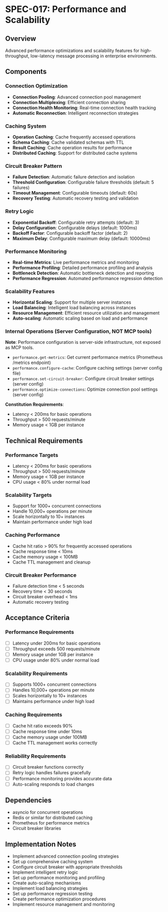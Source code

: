 # SPEC-017: Performance and Scalability

## Overview
Advanced performance optimizations and scalability features for high-throughput, low-latency message processing in enterprise environments.

## Components

### Connection Optimization
- **Connection Pooling**: Advanced connection pool management
- **Connection Multiplexing**: Efficient connection sharing
- **Connection Health Monitoring**: Real-time connection health tracking
- **Automatic Reconnection**: Intelligent reconnection strategies

### Caching System
- **Operation Caching**: Cache frequently accessed operations
- **Schema Caching**: Cache validated schemas with TTL
- **Result Caching**: Cache operation results for performance
- **Distributed Caching**: Support for distributed cache systems

### Circuit Breaker Pattern
- **Failure Detection**: Automatic failure detection and isolation
- **Threshold Configuration**: Configurable failure thresholds (default: 5 failures)
- **Timeout Management**: Configurable timeouts (default: 60s)
- **Recovery Testing**: Automatic recovery testing and validation

### Retry Logic
- **Exponential Backoff**: Configurable retry attempts (default: 3)
- **Delay Configuration**: Configurable delays (default: 1000ms)
- **Backoff Factor**: Configurable backoff factor (default: 2)
- **Maximum Delay**: Configurable maximum delay (default: 10000ms)

### Performance Monitoring
- **Real-time Metrics**: Live performance metrics and monitoring
- **Performance Profiling**: Detailed performance profiling and analysis
- **Bottleneck Detection**: Automatic bottleneck detection and reporting
- **Performance Regression**: Automated performance regression detection

### Scalability Features
- **Horizontal Scaling**: Support for multiple server instances
- **Load Balancing**: Intelligent load balancing across instances
- **Resource Management**: Efficient resource utilization and management
- **Auto-scaling**: Automatic scaling based on load and performance

### Internal Operations (Server Configuration, NOT MCP tools)
**Note**: Performance configuration is server-side infrastructure, not exposed as MCP tools.

- `performance.get-metrics`: Get current performance metrics (Prometheus /metrics endpoint)
- `performance.configure-cache`: Configure caching settings (server config file)
- `performance.set-circuit-breaker`: Configure circuit breaker settings (server config)
- `performance.optimize-connections`: Optimize connection pool settings (server config)

**Constitution Requirements**: 
- Latency < 200ms for basic operations
- Throughput > 500 requests/minute
- Memory usage < 1GB per instance

## Technical Requirements

### Performance Targets
- Latency < 200ms for basic operations
- Throughput > 500 requests/minute
- Memory usage < 1GB per instance
- CPU usage < 80% under normal load

### Scalability Targets
- Support for 1000+ concurrent connections
- Handle 10,000+ operations per minute
- Scale horizontally to 10+ instances
- Maintain performance under high load

### Caching Performance
- Cache hit ratio > 90% for frequently accessed operations
- Cache response time < 10ms
- Cache memory usage < 100MB
- Cache TTL management and cleanup

### Circuit Breaker Performance
- Failure detection time < 5 seconds
- Recovery time < 30 seconds
- Circuit breaker overhead < 1ms
- Automatic recovery testing

## Acceptance Criteria

### Performance Requirements
- [ ] Latency under 200ms for basic operations
- [ ] Throughput exceeds 500 requests/minute
- [ ] Memory usage under 1GB per instance
- [ ] CPU usage under 80% under normal load

### Scalability Requirements
- [ ] Supports 1000+ concurrent connections
- [ ] Handles 10,000+ operations per minute
- [ ] Scales horizontally to 10+ instances
- [ ] Maintains performance under high load

### Caching Requirements
- [ ] Cache hit ratio exceeds 90%
- [ ] Cache response time under 10ms
- [ ] Cache memory usage under 100MB
- [ ] Cache TTL management works correctly

### Reliability Requirements
- [ ] Circuit breaker functions correctly
- [ ] Retry logic handles failures gracefully
- [ ] Performance monitoring provides accurate data
- [ ] Auto-scaling responds to load changes

## Dependencies
- asyncio for concurrent operations
- Redis or similar for distributed caching
- Prometheus for performance metrics
- Circuit breaker libraries

## Implementation Notes
- Implement advanced connection pooling strategies
- Set up comprehensive caching system
- Configure circuit breaker with appropriate thresholds
- Implement intelligent retry logic
- Set up performance monitoring and profiling
- Create auto-scaling mechanisms
- Implement load balancing strategies
- Set up performance regression testing
- Create performance optimization procedures
- Implement resource management and monitoring